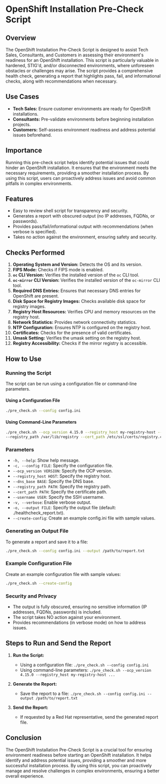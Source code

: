 
# OpenShift Installation Pre-Check Script

## Overview

The OpenShift Installation Pre-Check Script is designed to assist Tech Sales, Consultants, and Customers in assessing their environment's readiness for an OpenShift installation. This script is particularly valuable in hardened, STIG'd, and/or disconnected environments, where unforeseen obstacles or challenges may arise. The script provides a comprehensive health check, generating a report that highlights pass, fail, and informational checks, along with recommendations when necessary.

## Use Cases

- **Tech Sales:** Ensure customer environments are ready for OpenShift installations.
- **Consultants:** Pre-validate environments before beginning installation projects.
- **Customers:** Self-assess environment readiness and address potential issues beforehand.

## Importance

Running this pre-check script helps identify potential issues that could hinder an OpenShift installation. It ensures that the environment meets the necessary requirements, providing a smoother installation process. By using this script, users can proactively address issues and avoid common pitfalls in complex environments.

## Features

- Easy to review shell script for transparency and security.
- Generates a report with obscured output (no IP addresses, FQDNs, or passwords).
- Provides pass/fail/informational output with recommendations (when verbose is specified).
- Takes no action against the environment, ensuring safety and security.

## Checks Performed

1. **Operating System and Version:** Detects the OS and its version.
2. **FIPS Mode:** Checks if FIPS mode is enabled.
3. **`oc` CLI Version:** Verifies the installed version of the `oc` CLI tool.
4. **`oc-mirror` CLI Version:** Verifies the installed version of the `oc-mirror` CLI tool.
5. **Required DNS Entries:** Ensures that necessary DNS entries for OpenShift are present.
6. **Disk Space for Registry Images:** Checks available disk space for registry images.
7. **Registry Host Resources:** Verifies CPU and memory resources on the registry host.
8. **Network Statistics:** Provides network connectivity statistics.
9. **NTP Configuration:** Ensures NTP is configured on the registry host.
10. **Certificates:** Checks for the presence of valid certificates.
11. **Umask Setting:** Verifies the umask setting on the registry host.
12. **Registry Accessibility:** Checks if the mirror registry is accessible.

## How to Use

### Running the Script

The script can be run using a configuration file or command-line parameters.

#### Using a Configuration File

```sh
./pre_check.sh --config config.ini
```

#### Using Command-Line Parameters

```sh
./pre_check.sh --ocp_version 4.15.0 --registry_host my-registry-host --dns_base example.com 
--registry_path /var/lib/registry --cert_path /etc/ssl/certs/registry.crt --username myuser --verbose
```

### Parameters

- `-h, --help`: Show help message.
- `-c, --config FILE`: Specify the configuration file.
- `--ocp_version VERSION`: Specify the OCP version.
- `--registry_host HOST`: Specify the registry host.
- `--dns_base BASE`: Specify the DNS base.
- `--registry_path PATH`: Specify the registry path.
- `--cert_path PATH`: Specify the certificate path.
- `--username USER`: Specify the SSH username.
- `-v, --verbose`: Enable verbose output.
- `-o, --output FILE`: Specify the output file (default: ./healthcheck_report.txt).
- `--create-config`: Create an example config.ini file with sample values.

### Generating an Output File

To generate a report and save it to a file:

```sh
./pre_check.sh --config config.ini --output /path/to/report.txt
```

### Example Configuration File

Create an example configuration file with sample values:

```sh
./pre_check.sh --create-config
```

### Security and Privacy

- The output is fully obscured, ensuring no sensitive information (IP addresses, FQDNs, passwords) is included.
- The script takes NO action against your environment.
- Provides recommendations (in verbose mode) on how to address issues.

## Steps to Run and Send the Report

1. **Run the Script:**
   - Using a configuration file: `./pre_check.sh --config config.ini`
   - Using command-line parameters: `./pre_check.sh --ocp_version 4.15.0 --registry_host my-registry-host ...`

2. **Generate the Report:**
   - Save the report to a file: `./pre_check.sh --config config.ini --output /path/to/report.txt`

3. **Send the Report:**
   - If requested by a Red Hat representative, send the generated report file.

## Conclusion

The OpenShift Installation Pre-Check Script is a crucial tool for ensuring environment readiness before starting an OpenShift installation. It helps identify and address potential issues, providing a smoother and more successful installation process. By using this script, you can proactively manage and resolve challenges in complex environments, ensuring a better overall experience.
